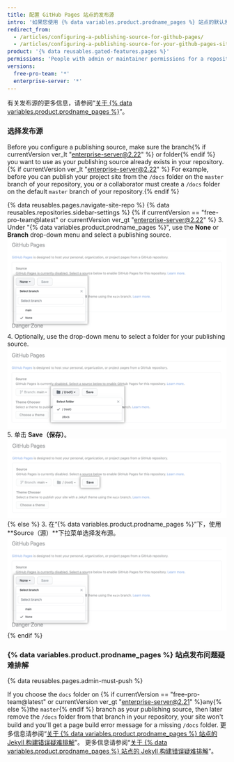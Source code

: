 ```yaml
---
title: 配置 GitHub Pages 站点的发布源
intro: '如果您使用 {% data variables.product.prodname_pages %} 站点的默认发布源，您的站点将自动发布。 You can also choose to publish your{% if currentVersion ver_lt "enterprise-server@2.22" %} project{% endif %} site from a different branch or folder.'
redirect_from:
  - /articles/configuring-a-publishing-source-for-github-pages/
  - /articles/configuring-a-publishing-source-for-your-github-pages-site
product: '{% data reusables.gated-features.pages %}'
permissions: 'People with admin or maintainer permissions for a repository can configure a publishing source for a {% data variables.product.prodname_pages %} site.'
versions:
  free-pro-team: '*'
  enterprise-server: '*'
---
```


有关发布源的更多信息，请参阅“[关于 {% data variables.product.prodname_pages %}](/articles/about-github-pages#publishing-sources-for-github-pages-sites)”。

### 选择发布源

Before you configure a publishing source, make sure the branch{% if currentVersion ver_lt "enterprise-server@2.22" %} or folder{% endif %} you want to use as your publishing source already exists in your repository.{% if currentVersion ver_lt "enterprise-server@2.22" %} For example, before you can publish your project site from the `/docs` folder on the `master` branch of your repository, you or a collaborator must create a `/docs` folder on the default `master` branch of your repository.{% endif %}

{% data reusables.pages.navigate-site-repo %}
{% data reusables.repositories.sidebar-settings %}
{% if currentVersion == "free-pro-team@latest" or currentVersion ver_gt "enterprise-server@2.22" %}
3. Under "{% data variables.product.prodname_pages %}", use the **None** or **Branch** drop-down menu and select a publishing source. ![Drop-down menu to select a publishing source](/assets/images/help/pages/publishing-source-drop-down.png)
4. Optionally, use the drop-down menu to select a folder for your publishing source. ![Drop-down menu to select a folder for publishing source](/assets/images/help/pages/publishing-source-folder-drop-down.png)
5. 单击 **Save（保存）**。 ![Button to save changes to publishing source settings](/assets/images/help/pages/publishing-source-save.png)
  {% else %}
3. 在“{% data variables.product.prodname_pages %}”下，使用 **Source（源）**下拉菜单选择发布源。 ![用于选择发布源的下拉菜单](/assets/images/help/pages/publishing-source-drop-down.png)
{% endif %}

### {% data variables.product.prodname_pages %} 站点发布问题疑难排解

{% data reusables.pages.admin-must-push %}

If you choose the `docs` folder on {% if currentVersion == "free-pro-team@latest" or currentVersion ver_gt "enterprise-server@2.21" %}any{% else %}the `master`{% endif %} branch as your publishing source, then later remove the `/docs` folder from that branch in your repository, your site won't build and you'll get a page build error message for a missing `/docs` folder. 更多信息请参阅“[关于 {% data variables.product.prodname_pages %} 站点的 Jekyll 构建错误疑难排解](/articles/troubleshooting-jekyll-build-errors-for-github-pages-sites#missing-docs-folder)”。 更多信息请参阅“[关于 {% data variables.product.prodname_pages %} 站点的 Jekyll 构建错误疑难排解](/articles/troubleshooting-jekyll-build-errors-for-github-pages-sites#missing-docs-folder)”。

